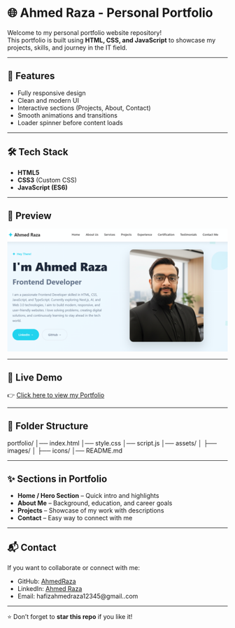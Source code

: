 # 🌐 Ahmed Raza - Personal Portfolio

Welcome to my personal portfolio website repository!  
This portfolio is built using **HTML, CSS, and JavaScript** to showcase my projects, skills, and journey in the IT field.

---

## 🚀 Features

- Fully responsive design  
- Clean and modern UI  
- Interactive sections (Projects, About, Contact)  
- Smooth animations and transitions  
- Loader spinner before content loads  

---

## 🛠️ Tech Stack

- **HTML5**  
- **CSS3** (Custom CSS)  
- **JavaScript (ES6)**  

---

## 📸 Preview

![Portfolio Screenshot](./Assets/img/Screenshot.png)  


---

## 🔗 Live Demo

👉 [Click here to view my Portfolio](https://github.com/irazaahmed/MyPortfolio.git)  


---

## 📂 Folder Structure

portfolio/
│── index.html
│── style.css
│── script.js
│── assets/
│ ├── images/
│ ├── icons/
│── README.md



---

## ✨ Sections in Portfolio

- **Home / Hero Section** – Quick intro and highlights  
- **About Me** – Background, education, and career goals  
- **Projects** – Showcase of my work with descriptions  
- **Contact** – Easy way to connect with me  

---

## 📬 Contact

If you want to collaborate or connect with me:  

- GitHub: [AhmedRaza](https://github.com/irazaahmed)  
- LinkedIn: [Ahmed Raza](https://www.linkedin.com/in/irazaahmed/)  
- Email: hafizahmedraza12345@gmail..com  

---

⭐ Don’t forget to **star this repo** if you like it!
